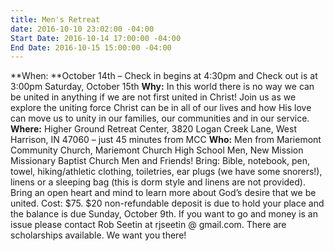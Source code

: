 ```yaml
---
title: Men's Retreat
date: 2016-10-10 23:02:00 -04:00
Start Date: 2016-10-14 17:00:00 -04:00
End Date: 2016-10-15 15:00:00 -04:00
---
```


**When: **October 14th – Check in begins at 4:30pm and Check out is at 3:00pm Saturday, October 15th
**Why:** In this world there is no way we can be united in anything if we are not first united in Christ! Join us as we explore the uniting force Christ can be in all of our lives and how His love can move us to unity in our families, our communities and in our service.
**Where:** Higher Ground Retreat Center, 3820 Logan Creek Lane, West Harrison, IN 47060 – just 45 minutes from MCC
**Who:** Men from Mariemont Community Church, Mariemont Church High School Men, New Mission Missionary Baptist Church Men and Friends!
Bring: Bible, notebook, pen, towel, hiking/athletic clothing, toiletries, ear plugs (we have some snorers!), linens or a sleeping bag (this is dorm style and linens are not provided). Bring an open heart and mind to learn more about God’s desire that we be united.
Cost: $75. $20 non-refundable deposit is due to hold your place and the balance is due Sunday, October 9th. If you want to go and money is an issue please contact Rob Seetin at rjseetin @ gmail.com. There are scholarships available. We want you there!